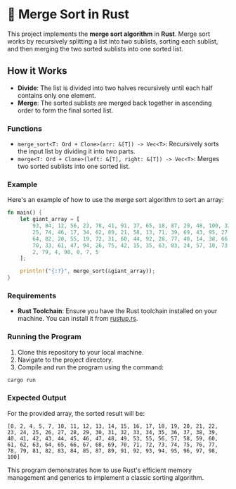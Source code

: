 # 🦀 Merge Sort in Rust

This project implements the **merge sort algorithm** in **Rust**. Merge sort works by recursively splitting a list into two sublists, sorting each sublist, and then merging the two sorted sublists into one sorted list.

## How it Works

- **Divide**: The list is divided into two halves recursively until each half contains only one element.
- **Merge**: The sorted sublists are merged back together in ascending order to form the final sorted list.

### Functions

- `merge_sort<T: Ord + Clone>(arr: &[T]) -> Vec<T>`: Recursively sorts the input list by dividing it into two parts.
- `merge<T: Ord + Clone>(left: &[T], right: &[T]) -> Vec<T>`: Merges two sorted sublists into one sorted list.

### Example

Here's an example of how to use the merge sort algorithm to sort an array:

```rust
fn main() {
    let giant_array = [
        93, 84, 12, 56, 23, 78, 41, 91, 37, 65, 18, 87, 29, 48, 100, 32, 67, 53, 81, 97, 
        25, 74, 46, 17, 34, 62, 89, 21, 58, 13, 71, 39, 69, 43, 95, 27, 76, 49, 11, 36, 
        64, 82, 20, 55, 19, 72, 31, 60, 44, 92, 28, 77, 40, 14, 38, 66, 85, 22, 59, 16, 
        70, 33, 61, 47, 94, 26, 75, 42, 15, 35, 63, 83, 24, 57, 10, 73, 30, 68, 45, 96, 
        2, 79, 4, 98, 0, 7, 5
    ];

    println!("{:?}", merge_sort(&giant_array));
}
```

### Requirements

- **Rust Toolchain**: Ensure you have the Rust toolchain installed on your machine. You can install it from [rustup.rs](https://rustup.rs/).

### Running the Program

1. Clone this repository to your local machine.
2. Navigate to the project directory.
3. Compile and run the program using the command:

```sh
cargo run
```

### Expected Output

For the provided array, the sorted result will be:

```
[0, 2, 4, 5, 7, 10, 11, 12, 13, 14, 15, 16, 17, 18, 19, 20, 21, 22, 23, 24, 25, 26, 27, 28, 29, 30, 31, 32, 33, 34, 35, 36, 37, 38, 39, 40, 41, 42, 43, 44, 45, 46, 47, 48, 49, 53, 55, 56, 57, 58, 59, 60, 61, 62, 63, 64, 65, 66, 67, 68, 69, 70, 71, 72, 73, 74, 75, 76, 77, 78, 79, 81, 82, 83, 84, 85, 87, 89, 91, 92, 93, 94, 95, 96, 97, 98, 100]
```

This program demonstrates how to use Rust's efficient memory management and generics to implement a classic sorting algorithm.
